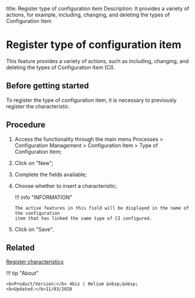 title: Register type of configuration item
Description: It provides a variety of actions, for example, including, changing, and deleting the types of Configuration Item
# Register type of configuration item

This feature provides a variety of actions, such as including, changing, and 
deleting the types of Configuration Item (CI).

Before getting started
--------------------------

To register the type of configuration item, it is necessary to previously
register the characteristic.

Procedure
-------------

1.  Access the functionality through the main menu Processes \> Configuration
    Management \> Configuration Item \> Type of Configuration Item;

2.  Click on "New";

3.  Complete the fields available;

4.  Choose whether to insert a characteristic;

    !!! info "INFORMATION"
    
        The active features in this field will be displayed in the name of the configuration 
        item that has linked the same type of CI configured.

5.  Click on "Save".

Related
-------

[Register characteristics](/en-us/4biz-helium/processes/configuration/configuration/register-characteristics.html)

!!! tip "About"

    <b>Product/Version:</b> 4biz | Helium &nbsp;&nbsp;
    <b>Updated:</b>11/03/2020
